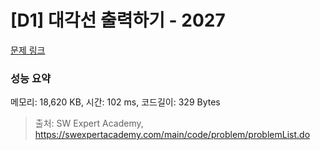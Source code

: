 # [D1] 대각선 출력하기 - 2027 

[문제 링크](https://swexpertacademy.com/main/code/problem/problemDetail.do?contestProbId=AV5QFuZ6As0DFAUq) 

### 성능 요약

메모리: 18,620 KB, 시간: 102 ms, 코드길이: 329 Bytes



> 출처: SW Expert Academy, https://swexpertacademy.com/main/code/problem/problemList.do